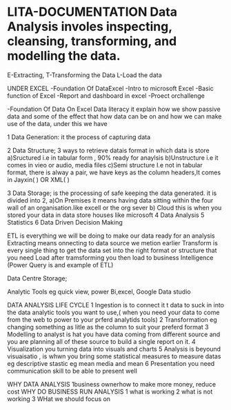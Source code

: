 # LITA-DOCUMENTATION    Data Analysis involes inspecting, cleansing, transforming, and modelling the data.
E-Extracting, 
T-Transforming the Data
L-Load the data



UNDER EXCEL
-Foundation Of DataExcel
-Intro to microsoft Excel
-Basic function of Excel
-Report and dashboard in excel
-Proect orchallenge

  
-Foundation Of Data On Excel
Data literacy it explain how we show passive data and some of the effect that how data can be on and how we can make use of the data, under this we have

1 Data Generation: it the process of capturing data

2 Data Structure; 3 ways to retrieve datais format in which data is store
a)Sructured i.e in tabular form , 90% ready for anaylsis
b)Unstructure i.e it comes in vieo or audio, media files
c)Semi structure I.e not in tabular format, there is alway a pair, we have keys as the column headers,It comes in Jayxin( ) OR XML( )

3 Data Storage; is the processing of safe keeping the data generated.
it is divided into 2, a)On Premises it means having data sitting within the four wall of an organisation.like excell or the org sever
b) Cloud this is when you stored your data in data store houses like microsoft
4 Data Analysis
5 Statistics
6 Data Driven Decision Making

ETL is everything we will be doing to make our data ready for an analysis
Extracting means onnecting to data source we metion earlier
Transform  is every single thing to get the data set into the right format or structure that you need
Load after tramsforming you then load to business Intelligence (Power Query is and example of ETL)

Data Centre Storage; 

Analytic Tools eg quick view, power Bi,excel, Google Data studio

DATA ANALYSIS LIFE CYCLE
1 Ingestion is to connect it t data to suck in into the data analytic tools you want to use,( when you need your data to come from the web to power to your prferd analytids tools)
2 Transformation eg changing something as litle as the column to suit your preferd format 
3 Modelling  to analyst is hat you have data coming from different source and you are planning all of these source to build a single report on it.
4 Visualization you turning data into visuals and charts
5 Analysis is beyound visuaisatio , is whwn you bring some statistical measures to measure  datas eg descriptive stastic eg mean media and mean
6 Presentation you need communication skill to be able to present well

WHY DATA ANALYSIS
1business ownerhow to make more money, reduce cost 
WHY DO BUSINESS RUN ANALYSIS
1 what is working
2 what is not working
3 WHat we should focus on

